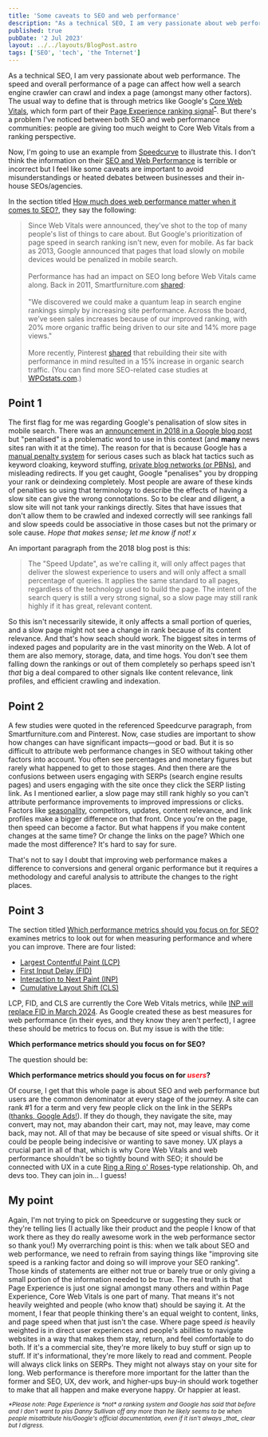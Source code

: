 ```yaml
---
title: 'Some caveats to SEO and web performance'
description: "As a technical SEO, I am very passionate about web performance. Here's why nuance is needed when talking about its relationship with SEO"
published: true
pubDate: '2 Jul 2023'
layout: ../../layouts/BlogPost.astro
tags: ['SEO', 'tech', 'the Tnternet']
---
```


As a technical SEO, I am very passionate about web performance. The speed and overall performance of a page can affect how well a search engine crawler can crawl and index a page (amongst many other factors). The usual way to define that is through metrics like Google's [Core Web Vitals](https://web.dev/vitals/), which form part of their [Page Experience ranking signal](https://developers.google.com/search/docs/appearance/page-experience)<sup><a href ="#sidenote">\*</a></sup>. But there's a problem I've noticed between both SEO and web performance communities: people are giving too much weight to Core Web Vitals from a ranking perspective.

Now, I'm going to use an example from [Speedcurve](https://www.speedcurve.com/) to illustrate this. I don't think the information on their [SEO and Web Performance](https://support.speedcurve.com/docs/seo-and-web-performance) is terrible or incorrect but I feel like some caveats are important to avoid misunderstandings or heated debates between businesses and their in-house SEOs/agencies.

In the section titled [How much does web performance matter when it comes to SEO?](https://support.speedcurve.com/docs/seo-and-web-performance#how-much-does-web-performance-matter-when-it-comes-to-seo), they say the following:

>Since Web Vitals were announced, they've shot to the top of many people's list of things to care about. But Google's prioritization of page speed in search ranking isn't new, even for mobile. As far back as 2013, Google announced that pages that load slowly on mobile devices would be penalized in mobile search.
<br><br>
>Performance has had an impact on SEO long before Web Vitals came along. Back in 2011, Smartfurniture.com [shared](https://www.retailtouchpoints.com/features/executive-viewpoints/the-growing-need-for-speed-how-site-performance-increasingly-influences-search-rankings):
<br><br>
>"We discovered we could make a quantum leap in search engine rankings simply by increasing site performance. Across the board, we’ve seen sales increases because of our improved ranking, with 20% more organic traffic being driven to our site and 14% more page views."
<br><br>
>More recently, Pinterest [shared](https://medium.com/pinterest-engineering/driving-user-growth-with-performance-improvements-cfc50dafadd7#.wwimdmkpp) that rebuilding their site with performance in mind resulted in a 15% increase in organic search traffic. (You can find more SEO-related case studies at [WPOstats.com](https://wpostats.com/tags/seo/).)

## Point 1

The first flag for me was regarding Google's penalisation of slow sites in mobile search. There was an [announcement in 2018 in a Google blog post](https://developers.google.com/search/blog/2018/01/using-page-speed-in-mobile-search) but "penalised" is a problematic word to use in this context (and **many** news sites ran with it at the time). The reason for that is because Google has a [manual penalty system](https://searchengineland.com/google-penalties-manual-actions-notifications-guide-388509) for serious cases such as black hat tactics such as keyword cloaking, keyword stuffing, [private blog networks (or PBNs)](https://ahrefs.com/seo/glossary/private-blog-network), and misleading redirects. If you get caught, Google "penalises" you by dropping your rank or deindexing completely. Most people are aware of these kinds of penalties so using that terminology to describe the effects of having a slow site can give the wrong connotations. So to be clear and diligent, a slow site will not tank your rankings directly. Sites that have issues that don't allow them to be crawled and indexed correctly will see rankings fall and slow speeds could be associative in those cases but not the primary or sole cause. _Hope that makes sense; let me know if not! x_

An important paragraph from the 2018 blog post is this:

> The "Speed Update", as we're calling it, will only affect pages that deliver the slowest experience to users and will only affect a small percentage of queries. It applies the same standard to all pages, regardless of the technology used to build the page. The intent of the search query is still a very strong signal, so a slow page may still rank highly if it has great, relevant content.

So this isn't necessarily sitewide, it only affects a small portion of queries, and a slow page might not see a change in rank because of its content relevance. And that's how seach should work. The biggest sites in terms of indexed pages and popularity are in the vast minority on the Web. A lot of them are also memory, storage, data, and time hogs. You don't see them falling down the rankings or out of them completely so perhaps speed isn't _that_ big a deal compared to other signals like content relevance, link profiles, and efficient crawling and indexation.

## Point 2

A few studies were quoted in the referenced Speedcurve paragraph, from Smartfurniture.com and Pinterest. Now, case studies are important to show how changes can have significant impacts&mdash;good or bad. But it is so difficult to attribute web performance changes in SEO without taking other factors into account. You often see percentages and monetary figures but rarely what happened to get to those stages. And then there are the confusions between users engaging with SERPs (search engine results pages) and users engaging with the site once they click the SERP listing link. As I mentioned earlier, a slow page may still rank highly so you can't attribute performance improvements to improved impressions or clicks. Factors like [seasonality](https://www.searchenginejournal.com/seasonal-seo-tips/438300/), competitors, updates, content relevance, and link profiles make a bigger difference on that front. Once you're on the page, then speed can become a factor. But what happens if you make content changes at the same time? Or change the links on the page? Which one made the most difference? It's hard to say for sure.

That's not to say I doubt that improving web performance makes a difference to conversions and general organic performance but it requires a methodology and careful analysis to attribute the changes to the right places.

## Point 3

The section titled [Which performance metrics should you focus on for SEO?](https://support.speedcurve.com/docs/seo-and-web-performance#which-performance-metrics-should-you-focus-on-for-seo) examines metrics to look out for when measuring performance and where you can improve. There are four listed:

* [Largest Contentful Paint (LCP)](https://web.dev/lcp/)
* [First Input Delay (FID)](https://web.dev/fid/)
* [Interaction to Next Paint (INP)](https://web.dev/inp/)
* [Cumulative Layout Shift (CLS)](https://web.dev/cls/)

LCP, FID, and CLS are currently the Core Web Vitals metrics, while [INP will replace FID in March 2024](https://web.dev/inp-cwv/). As Google created these as best measures for web performance (in their eyes, and they know they aren't perfect), I agree these should be metrics to focus on. But my issue is with the title:

**Which performance metrics should you focus on for SEO?**

The question should be:

**Which performance metrics should you focus on for <span style="color:#FC1420;">_users_</span>?**

Of course, I get that this whole page is about SEO and web performance but users are the common denominator at every stage of the journey. A site can rank #1 for a term and very few people click on the link in the SERPs ([thanks, Google Ads!](https://digiday.com/marketing/wtf-are-dark-patterns/)). If they do though, they navigate the site, may convert, may not, may abandon their cart, may not, may leave, may come back, may not. All of that may be because of site speed or visual shifts. Or it could be people being indecisive or wanting to save money. UX plays a crucial part in all of that, which is why Core Web Vitals and web performance shouldn't be so tightly bound with SEO; it should be connected with UX in a cute [Ring a Ring o' Roses](https://www.youtube.com/watch?v=SeMcG5OT5BU)-type relationship. Oh, and devs too. They can join in... I guess!

## My point

Again, I'm not trying to pick on Speedcurve or suggesting they suck or they're telling lies (I actually like their product and the people I know of that work there as they do really awesome work in the web performance sector so thank you!) My overrarching point is this: when we talk about SEO and web performance, we need to refrain from saying things like "improving site speed is a ranking factor and doing so will improve your SEO ranking". Those kinds of statements are either not true or barely true or only giving a small portion of the information needed to be true. The real truth is that Page Experience is just one signal amongst many others and within Page Experience, Core Web Vitals is one part of many. That means it's not heavily weighted and people (who know that) should be saying it. At the moment, I fear that people thinking there's an equal weight to content, links, and page speed when that just isn't the case. Where page speed _is_ heavily weighted is in direct user experiences and people's abilities to navigate websites in a way that makes them stay, return, and feel comfortable to do both. If it's a commercial site, they're more likely to buy stuff or sign up to stuff. If it's informational, they're more likely to read and comment. People will always click links on SERPs. They might not always stay on your site for long. Web performance is therefore more important for the latter than the former and SEO, UX, dev work, and higher-ups buy-in should work together to make that all happen and make everyone happy. Or happier at least.

<p id="sidenote"><small><em>*Please note: Page Experience is *not* a ranking system and Google has said that before and I don't want to piss Danny Sullivan off any more than he likely seems to be when people misattribute his/Google's official documentation, even if it isn't always _that_ clear but I digress.</em></small></p>